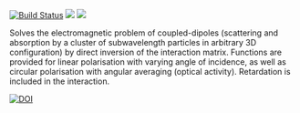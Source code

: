 [![Build Status](https://travis-ci.org/baptiste/cda.png?branch=master)](https://travis-ci.org/baptiste/cda)
![](http://www.r-pkg.org/badges/version/cda)
![](http://cranlogs.r-pkg.org/badges/grand-total/cda)

Solves the electromagnetic problem of coupled-dipoles (scattering and absorption by a cluster of subwavelength particles in arbitrary 3D configuration) by direct inversion of the interaction matrix. Functions are provided for linear polarisation with varying angle of incidence, as well as circular polarisation with angular averaging (optical activity). Retardation is included in the interaction.

[![DOI](https://zenodo.org/badge/doi/10.5281/zenodo.11418.png)](http://dx.doi.org/10.5281/zenodo.11418)

